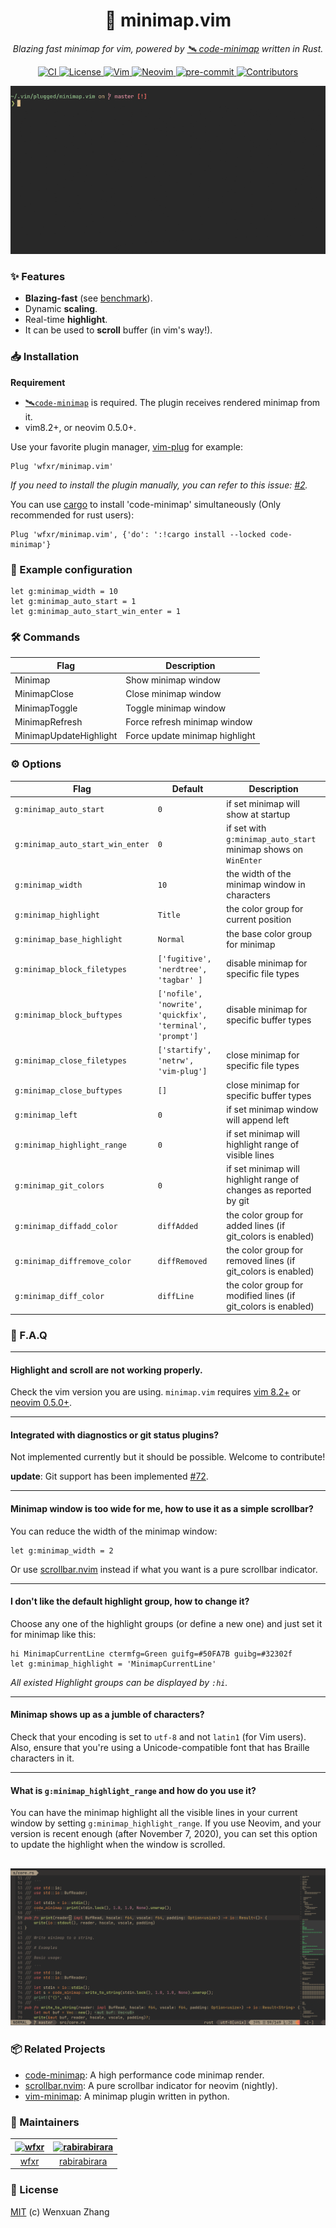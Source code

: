 <h1 align="center">📡 minimap.vim</h1>
<p align="center">
    <em>Blazing fast minimap for vim, powered by <a href="https://github.com/wfxr/code-minimap">🛰 code-minimap</a> written in Rust.</em>
</p>

<p align="center">
    <a href="https://github.com/wfxr/minimap.vim/actions?query=workflow%3Aci">
        <img src="https://github.com/wfxr/minimap.vim/workflows/CI/badge.svg" alt="CI"/>
    </a>
    <a href="https://wfxr.mit-license.org/2020">
        <img src="https://img.shields.io/badge/license-MIT-blue.svg" alt="License"/>
    </a>
    <a href="https://github.com/vim/vim">
        <img src="https://img.shields.io/badge/vim-8.2+-yellow.svg" alt="Vim"/>
    </a>
    <a href="https://github.com/neovim/neovim">
        <img src="https://img.shields.io/badge/nvim-0.5.0+-yellow.svg" alt="Neovim"/>
    </a>
    <a href="https://github.com/pre-commit/pre-commit">
        <img src="https://img.shields.io/badge/pre--commit-enabled-brightgreen?logo=pre-commit&logoColor=white" alt="pre-commit" />
    </a>
    <a href="https://github.com/wfxr/minimap.vim/graphs/contributors">
        <img src="https://img.shields.io/github/contributors/wfxr/minimap.vim" alt="Contributors"/>
    </a>
</p>

![screenshot](https://raw.githubusercontent.com/wfxr/i/master/minimap-vim.gif)

### ✨ Features

* **Blazing-fast** (see [benchmark](https://github.com/wfxr/code-minimap#benchmark)).
* Dynamic **scaling**.
* Real-time **highlight**.
* It can be used to **scroll** buffer (in vim's way!).

### 📥 Installation

**Requirement**

- [🛰`code-minimap`](https://github.com/wfxr/code-minimap) is required. The plugin receives rendered minimap from it.
- vim8.2+, or neovim 0.5.0+.

Use your favorite plugin manager, [vim-plug](https://github.com/junegunn/vim-plug) for example:

```vim
Plug 'wfxr/minimap.vim'
```

*If you need to install the plugin manually, you can refer to this issue: [#2](https://github.com/wfxr/minimap.vim/issues/2).*

You can use [cargo](https://github.com/rust-lang/cargo) to install 'code-minimap' simultaneously (Only recommended for rust users):

```vim
Plug 'wfxr/minimap.vim', {'do': ':!cargo install --locked code-minimap'}
```

### 📑 Example configuration

```vim
let g:minimap_width = 10
let g:minimap_auto_start = 1
let g:minimap_auto_start_win_enter = 1
```

### 🛠  Commands

| Flag                   | Description                    |
|------------------------|--------------------------------|
| Minimap                | Show minimap window            |
| MinimapClose           | Close minimap window           |
| MinimapToggle          | Toggle minimap window          |
| MinimapRefresh         | Force refresh minimap window   |
| MinimapUpdateHighlight | Force update minimap highlight |

### ⚙  Options

| Flag                             | Default                                                   | Description                                                          |
|----------------------------------|-----------------------------------------------------------|----------------------------------------------------------------------|
| `g:minimap_auto_start`           | `0`                                                       | if set minimap will show at startup                                  |
| `g:minimap_auto_start_win_enter` | `0`                                                       | if set with `g:minimap_auto_start` minimap shows on `WinEnter`       |
| `g:minimap_width`                | `10`                                                      | the width of the minimap window in characters                        |
| `g:minimap_highlight`            | `Title`                                                   | the color group for current position                                 |
| `g:minimap_base_highlight`       | `Normal`                                                  | the base color group for minimap                                     |
| `g:minimap_block_filetypes`      | `['fugitive', 'nerdtree', 'tagbar' ]`                     | disable minimap for specific file types                              |
| `g:minimap_block_buftypes`       | `['nofile', 'nowrite', 'quickfix', 'terminal', 'prompt']` | disable minimap for specific buffer types                            |
| `g:minimap_close_filetypes`      | `['startify', 'netrw', 'vim-plug']`                       | close minimap for specific file types                                |
| `g:minimap_close_buftypes`       | `[]`                                                      | close minimap for specific buffer types                              |
| `g:minimap_left`                 | `0`                                                       | if set minimap window will append left                               |
| `g:minimap_highlight_range`      | `0`                                                       | if set minimap will highlight range of visible lines                 |
| `g:minimap_git_colors`           | `0`                                                       | if set minimap will highlight range of changes as reported by git    |
| `g:minimap_diffadd_color`        | `diffAdded`                                               | the color group for added lines (if git_colors is enabled)           |
| `g:minimap_diffremove_color`     | `diffRemoved`                                             | the color group for removed lines (if git_colors is enabled)         |
| `g:minimap_diff_color`           | `diffLine`                                                | the color group for modified lines (if git_colors is enabled)        |

### 💬 F.A.Q

---
#### Highlight and scroll are not working properly.

Check the vim version you are using. `minimap.vim` requires [vim 8.2+](https://github.com/wfxr/minimap.vim/issues/5) or [neovim 0.5.0+](https://github.com/wfxr/minimap.vim/issues/4).

---
#### Integrated with diagnostics or git status plugins?

Not implemented currently but it should be possible.
Welcome to contribute!

**update**: Git support has been implemented [#72](https://github.com/wfxr/minimap.vim/pull/72).

---
#### Minimap window is too wide for me, how to use it as a simple scrollbar?

You can reduce the width of the minimap window:
```vim
let g:minimap_width = 2
```
Or use [scrollbar.nvim](https://github.com/Xuyuanp/scrollbar.nvim) instead if what you want
is a pure scrollbar indicator.

---
#### I don't like the default highlight group, how to change it?

Choose any one of the highlight groups (or define a new one) and just set it for minimap like this:
```vim
hi MinimapCurrentLine ctermfg=Green guifg=#50FA7B guibg=#32302f
let g:minimap_highlight = 'MinimapCurrentLine'
```

*All existed Highlight groups can be displayed by `:hi`.*

---
#### Minimap shows up as a jumble of characters?

Check that your encoding is set to `utf-8` and not `latin1` (for Vim users).
Also, ensure that you're using a Unicode-compatible font that has Braille characters in it.

---
#### What is `g:minimap_highlight_range` and how do you use it?

You can have the minimap highlight all the visible lines in your current window
by setting `g:minimap_highlight_range`.  If you use Neovim, and your version
is recent enough (after November 7, 2020), you can set this option to update
the highlight when the window is scrolled.

![screenshot-highlight-range](https://raw.githubusercontent.com/wfxr/i/master/minimap-vim-highlight-range.png)
---

### 📦 Related Projects

* [code-minimap](https://github.com/wfxr/code-minimap): A high performance code minimap render.
* [scrollbar.nvim](https://github.com/Xuyuanp/scrollbar.nvim): A pure scrollbar indicator for neovim (nightly).
* [vim-minimap](https://github.com/severin-lemaignan/vim-minimap): A minimap plugin written in python.

### 🌼 Maintainers

| [![wfxr](https://avatars1.githubusercontent.com/u/6105425?s=72)](https://github.com/wfxr) | [![rabirabirara](https://avatars1.githubusercontent.com/u/59306451?s=72)](https://github.com/rabirabirara) |
| :---:                                                                                     | :---:                                                                                                      |
| [wfxr](https://github.com/wfxr)                                                           | [rabirabirara](https://github.com/rabirabirara)                                                            |

### 📃 License

[MIT](https://wfxr.mit-license.org/2020) (c) Wenxuan Zhang
